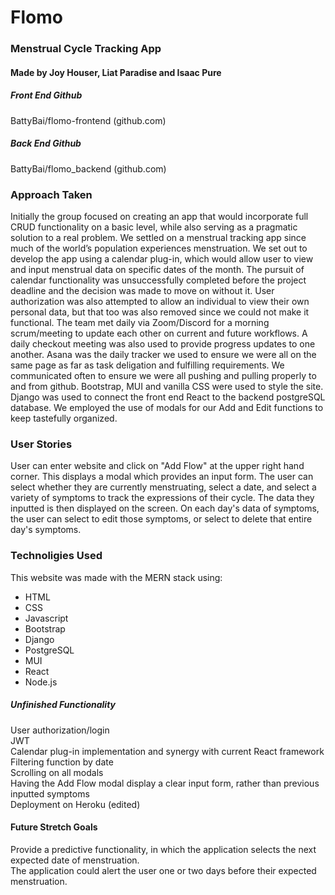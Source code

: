 # Flomo
### Menstrual Cycle Tracking App  

#### Made by Joy Houser, Liat Paradise and Isaac Pure   

##### Front End Github
BattyBai/flomo-frontend (github.com)   

##### Back End Github
BattyBai/flomo_backend (github.com)   

### Approach Taken
Initially the group focused on creating an app that would incorporate full CRUD functionality on  a basic level, while also serving as a pragmatic solution to a real problem. We settled on a menstrual tracking app since much of the world’s population experiences menstruation.
We set out to develop the app using a calendar plug-in, which would allow user to view and input menstrual data on specific dates of the month.  The pursuit of calendar functionality was unsuccessfully completed before the project deadline and the decision was made to move on without it. User authorization was also attempted to allow an individual to view their own personal data, but that too was also removed since we could not make it functional.
The team met daily via Zoom/Discord for a morning scrum/meeting to update each other on current and future workflows. A daily checkout meeting was also used to provide progress updates to one another.
Asana was the daily tracker we used to ensure we were all on the same page as far as task deligation and fulfilling requirements. We communicated often to ensure we were all pushing and pulling properly to and from github.
Bootstrap, MUI and vanilla CSS were used to style the site. Django was used to connect the front end React to the backend postgreSQL database. We employed the use of modals for our Add and Edit functions to keep tastefully organized.   

### User Stories
User can enter website and click on "Add Flow" at the upper right hand corner. This displays a modal which provides an input form. The user can select whether they are currently menstruating, select a date, and select a variety of symptoms to track the expressions of their cycle. The data they inputted is then displayed on the screen. On each day's data of symptoms, the user can select to edit those symptoms, or select to delete that entire day's symptoms.   

### Technoligies Used
This website was made with the MERN stack using:   
* HTML
* CSS
* Javascript
* Bootstrap
* Django
* PostgreSQL
* MUI
* React
* Node.js   

##### Unfinished Functionality
User authorization/login   
JWT   
Calendar plug-in implementation and synergy with current React framework   
Filtering function by date   
Scrolling on all modals   
Having the Add Flow modal display a clear input form, rather than previous inputted symptoms   
Deployment on Heroku (edited)   

#### Future Stretch Goals
Provide a predictive functionality, in which the application selects the next expected date of menstruation.   
The application could alert the user one or two days before their expected menstruation.   
